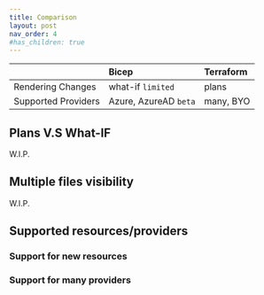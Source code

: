 ```yaml
---
title: Comparison
layout: post
nav_order: 4
#has_children: true
---
```


|                  | Bicep                   | Terraform |
|:-------------         |:------------------      |:------|
| Rendering Changes     | what-if `limited`       | plans  |
| Supported Providers   | Azure, AzureAD `beta`   | many, BYO  |


## Plans V.S What-IF
W.I.P.
## Multiple files visibility
W.I.P.
## Supported resources/providers
### Support for new resources
### Support for many providers